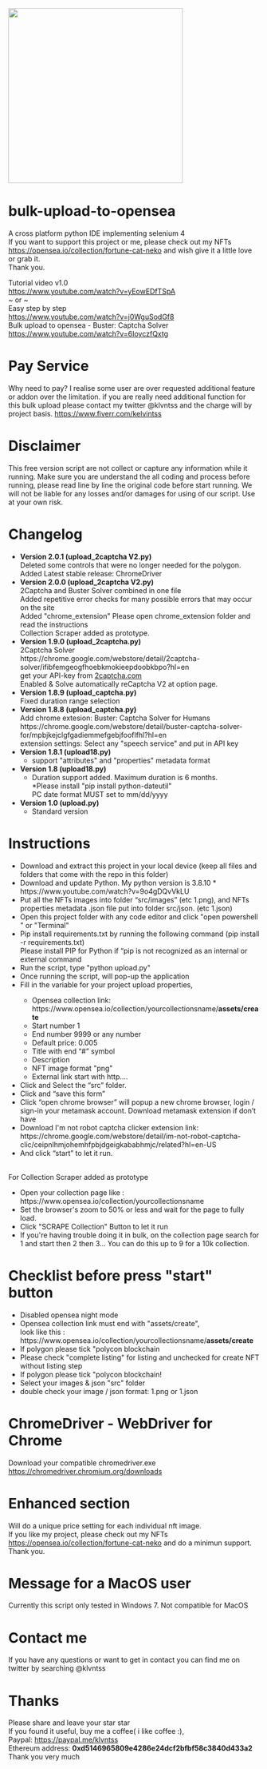 <img src="src/images/fortune-cat-neko.png" width="350">

# bulk-upload-to-opensea
A cross platform python IDE implementing selenium 4<BR>
If you want to support this project or me, please check out my NFTs <BR>
https://opensea.io/collection/fortune-cat-neko and wish give it a little love or grab it.<BR>
Thank you.

  Tutorial video v1.0<BR>
  https://www.youtube.com/watch?v=yEowEDfTSpA<BR>
  ~ or ~<BR>
  Easy step by step<BR>
  https://www.youtube.com/watch?v=j0WguSodGf8<BR>
  Bulk upload to opensea - Buster: Captcha Solver<BR>
  https://www.youtube.com/watch?v=6IoyczfQxtg<BR>
  

# Pay Service
  Why need to pay? I realise some user are over requested additional feature or addon over the limitation.
  if you are really need additional function for this bulk upload please contact my twitter @klvntss and the charge will by project basis. https://www.fiverr.com/kelvintss

# Disclaimer
  This free version script are not collect or capture any information while it running.
  Make sure you are understand the all coding and process before running, please read line by line the original code before start running.
  We will not be liable for any losses and/or damages for using of our script. Use at your own risk.
  
# Changelog
  <ul>
    <li><b>Version 2.0.1 (upload_2captcha V2.py)</b><BR>
       Deleted some controls that were no longer needed for the polygon.<BR>
       Added Latest stable release: ChromeDriver
      </li>
    <li><b>Version 2.0.0 (upload_2captcha V2.py)</b><BR>
       2Captcha and Buster Solver combined in one file<BR>
       Added repetitive error checks for many possible errors that may occur on the site<BR>
       Added "chrome_extension" Please open chrome_extension folder and read the instructions<BR>
       Collection Scraper added as prototype.
      </li>
      <li><b>Version 1.9.0 (upload_2captcha.py)</b><BR>
       2Captcha Solver<BR>
       https://chrome.google.com/webstore/detail/2captcha-solver/ifibfemgeogfhoebkmokieepdoobkbpo?hl=en<BR>
        get your API-key from <a href="https://2captcha.com?from=13605454" target="_blank">2captcha.com</a><BR>
        Enabled & Solve automatically reCaptcha V2 at option page.
      </li>
      <li><b>Version 1.8.9 (upload_captcha.py)</b><BR>
       Fixed duration range selection
      </li>
    <li><b>Version 1.8.8 (upload_captcha.py)</b><BR>
        Add chrome extesion: Buster: Captcha Solver for Humans<BR>
        https://chrome.google.com/webstore/detail/buster-captcha-solver-for/mpbjkejclgfgadiemmefgebjfooflfhl?hl=en<BR>
extension settings: Select any "speech service" and put in API key
      </li>
     <li><b>Version 1.8.1 (upload18.py)</b>
      <ul>
        <li>support "attributes" and "properties" metadata format</li>
      </ul></li>
    <li><b>Version 1.8 (upload18.py)</b>
      <ul>
        <li>Duration support added. Maximum duration is 6 months. <BR>
        *Please install "pip install python-dateutil"<BR>
          PC date format MUST set to mm/dd/yyyy
         </li>
      </ul></li>
    <li><b>Version 1.0 (upload.py)</b>
      <ul><li>Standard version</li></ul>
    </li>
  </ul>

# Instructions
<ul>
  <li>Download and extract this project in your local device (keep all files and folders that come with the repo in this folder)</li>
  <li>Download and update Python. My python version is 3.8.10 * https://www.youtube.com/watch?v=9o4gDQvVkLU</li>
   <li>Put all the NFTs images into folder “src/images” (etc 1.png), and NFTs properties metadata .json file put into folder src/json. (etc 1.json)</li>
   <li>Open this project folder with any code editor and click "open powershell " or "Terminal"</li>
   <li>Pip install requirements.txt by running the following command (pip install -r requirements.txt) <BR>
       Please install PIP for Python if “pip is not recognized as an internal or external command</li>
   <li>Run the script, type "python upload.py"</li>
   <li>Once running the script, will pop-up the application </li>
   <li>Fill in the variable for your project upload properties, </li>
     <ul>
       <li>Opensea collection link: https://www.opensea.io/collection/yourcollectionsname/<B>assets/create</b></li>
        <li>Start number 1</li>
        <li>End number 9999 or any number</li>
        <li>Default price: 0.005</li>
        <li>Title with end “#” symbol</li>
        <li>Description</li>
        <li>NFT image format "png"</li>
        <li>External link start with http….</li>
     </ul>
   <li>Click and Select the “src” folder.</li>
   <li>Click and “save this form”</li>
     <li>Click “open chrome browser” will popup a new chrome browser, login / sign-in your metamask account. Download metamask extension if don’t have</li>
     <li>Download I'm not robot captcha clicker extension link: https://chrome.google.com/webstore/detail/im-not-robot-captcha-clic/ceipnlhmjohemhfpbjdgeigkababhmjc/related?hl=en-US</li>
     <li>And click “start” to let it run.</li>
  </ul>
   <BR>
     For Collection Scraper added as prototype
     <ul>
       <li>Open your collection page like : https://www.opensea.io/collection/yourcollectionsname</li>
       <li>Set the browser's zoom to 50% or less and wait for the page to fully load. </li>
       <li>Click "SCRAPE Collection" Button to let it run</li>
       <li>If you're having trouble doing it in bulk, on the collection page search for 1 and start then 2 then 3...
          You can do this up to 9 for a 10k collection.</li>
     </ul>

 
# Checklist before press "start" button
 <p><ul>
   <li>Disabled opensea night mode</li>
   <li>Opensea collection link must end with "assets/create", <BR>
     look like this : https://www.opensea.io/collection/yourcollectionsname/<B>assets/create</b></li>
  <li>If polygon please tick "polycon blockchain</li>
  <li>Please check "complete listing" for listing and unchecked for create NFT without listing step</li>
  <li>If polygon please tick "polycon blockchain!</li>
  <li>Select your images & json "src" folder</li>
   <li>double check your image / json format: 1.png or 1.json</li>
   </ul>
  </p>

# ChromeDriver - WebDriver for Chrome	
Download your compatible chromedriver.exe https://chromedriver.chromium.org/downloads
     
# Enhanced section
Will do a unique price setting for each individual nft image. <BR>
If you like my project, please check out my NFTs https://opensea.io/collection/fortune-cat-neko and do a minimun support.
Thank you.
     
# Message for a MacOS user
Currently this script only tested in Windows 7. Not compatible for MacOS

# Contact me
If you have any questions or want to get in contact you can find me on twitter by searching @klvntss

# Thanks
Please share and leave your star star<BR>
If you found it useful, buy me a coffee( i like coffee :), <BR>
Paypal: https://paypal.me/klvntss<BR>
Ethereum address: <B>0xd5146965809e4286e24dcf2bfbf58c3840d433a2</b><BR>
Thank you very much </p>

